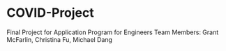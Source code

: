# COVID-Project
Final Project for Application Program for Engineers
Team Members: Grant McFarlin, Christina Fu, Michael Dang
